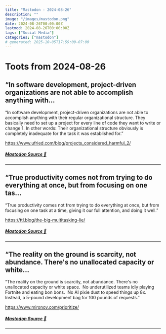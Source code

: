 ```yaml
---
title: "Mastodon - 2024-08-26"
description: ""
image: "/images/mastodon.png"
date: 2024-08-26T00:00:00Z
lastmod: 2024-08-26T00:00:00Z
tags: ["Social Media"]
categories: ["mastodon"]
# generated: 2025-10-05T17:59:09-07:00
---
```


# Toots from 2024-08-26

## “In software development, project-driven organizations are not able to accomplish anything with...

“In software development, project-driven organizations are not able to accomplish anything with their regular organizational structure. They basically need to set up a project for every line of code they want to write or change 1. In other words: Their organizational structure obviously is completely inadequate for the task it was established for.”

<https://www.ufried.com/blog/projects_considered_harmful_2/>

##### [Mastodon Source 🐘](https://hachyderm.io/@mweagle/113026277986599503)

---

## “True productivity comes not from trying to do everything at once, but from focusing on one tas...

“True productivity comes not from trying to do everything at once, but from focusing on one task at a time, giving it our full attention, and doing it well.”

<https://ttl.blog/the-big-multitasking-lie/>

##### [Mastodon Source 🐘](https://hachyderm.io/@mweagle/113026010005217798)

---

## “The reality on the ground is scarcity, not abundance. There's no unallocated capacity or white...

“The reality on the ground is scarcity, not abundance. There's no unallocated capacity or white space.  No underutilized teams idly playing Fortnite and eating bon bons.  No AI pixie dust to speed things up 8x.  Instead, a 5-pound development bag for 100 pounds of requests.”

<https://www.mironov.com/prioritize/>

##### [Mastodon Source 🐘](https://hachyderm.io/@mweagle/113025996833170312)

---

